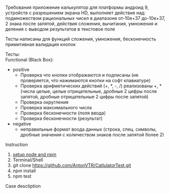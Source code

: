 Требования приложение калькулятор для платформы андроид 9, устройств с разрешением экрана HD, выполняет действия над:
подмножеством рациональных чисел в диапазоне от-10e+37 до-10e+37, 2 знака после запятой, действия сложения, вычитания, умножения и деления с выводом результатов в текстовое поле  

Тесты написаны для функций сложения, умножения, бесконечность примитивная валидация кнопок  

Тесты:  
Functional (Black Box):  
* positive  
  * Проверка что кнопки отображаются и подписаны (не проверяется, что нажимаются кнопки на софт клавиатуре)
  * Проверка арифметических действий (+, *, -, /) реализованы +, * (числа целые, целые отрицательные, дробные 2 цифры после запятой, дробные отрицательные 2 цифры после запятой)
  * Проверка округления
  * Проверка максимального числа
  * Проверка бесконечности (поля ввода)
  * Проверка бесконечности (результат)
* negative
  * неправильные формат воода данных (строка, спец. символы, дробные значения с количеством знаков после запятой более 2)

Instruction
1. [setup node and npm](https://nodejs.org/en/download/)
1. Terminal/Shell 
  1. git clone https://github.com/AntonVTR/CatlulatorTest.git 
  1. npm install
  1. npm test

Case desctiption

